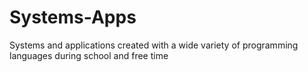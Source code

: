 # Systems-Apps
Systems and applications created with a wide variety of programming languages during school and free time
